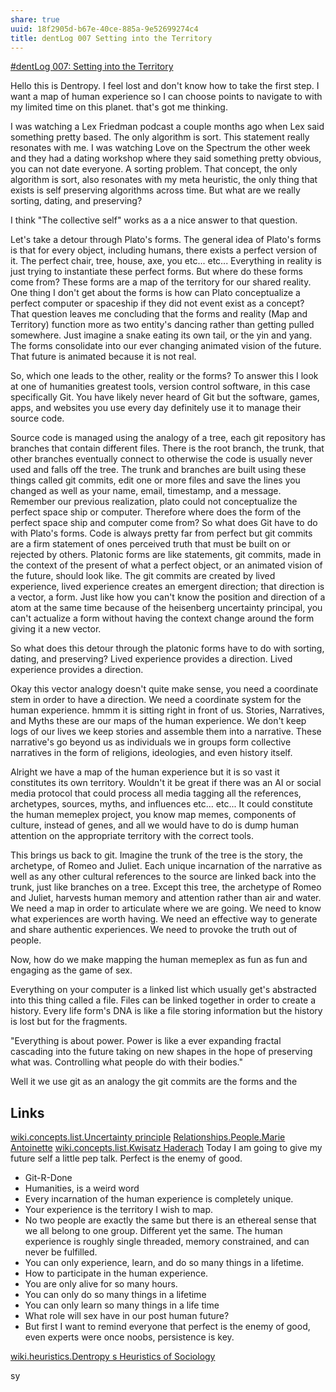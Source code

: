 ```yaml
---
share: true
uuid: 18f2905d-b67e-40ce-885a-9e52699274c4
title: dentLog 007 Setting into the Territory
---
```

[#dentLog 007: Setting into the Territory](https://odysee.com/@dentropicPortal:1/2022-01-02-16-25-35:d)

Hello this is Dentropy. I feel lost and don't know how to take the first step. I want a map of human experience so I can choose points to navigate to with my limited time on this planet.  that's got me thinking.

I was watching a Lex Friedman podcast a couple months ago when Lex said something pretty based. The only algorithm is sort. This statement really resonates with me. I was watching Love on the Spectrum the other week and they had a dating workshop where they said something pretty obvious, you can not date everyone. A sorting problem. That concept, the only algorithm is sort, also resonates with my meta heuristic, the only thing that exists is self preserving algorithms across time. But what are we really sorting, dating, and preserving?

I think "The collective self" works as a a nice answer to that question.

Let's take a detour through Plato's forms. The general idea of Plato's forms is that for every object, including humans, there exists a perfect version of it. The perfect chair, tree, house, axe, you etc... etc... Everything in reality is just trying to instantiate these perfect forms. But where do these forms come from? These forms are a map of the territory for our shared reality. One thing I don't get about the forms is how can Plato conceptualize a perfect computer or spaceship if they did not event exist as a concept? That question leaves me concluding that the forms and reality (Map and Territory) function more as two entity's dancing rather than getting pulled somewhere. Just imagine a snake eating its own tail, or the yin and yang. The forms consolidate into our ever changing animated vision of the future. That future is animated because it is not real.

So, which one leads to the other, reality or the forms? To answer this I look at one of humanities greatest tools, version control software, in this case specifically Git. You have likely never heard of Git but the software, games, apps, and websites you use every day definitely use it to manage their source code. 

Source code is managed using the analogy of a tree, each git repository has branches that contain different files. There is the root branch, the trunk, that other branches eventually connect to otherwise the code is usually never used and falls off the tree. The trunk and branches are built using these things called git commits, edit one or more files and save the lines you changed as well as your name, email, timestamp, and a message. Remember our previous realization, plato could not conceptualize the perfect space ship or computer. Therefore where does the form of the perfect space ship and computer come from? So what does Git have to do with Plato's forms. Code is always pretty far from perfect but git commits are a firm statement of ones perceived truth that must be built on or rejected by others. Platonic forms are like statements, git commits, made in the context of the present of what a perfect object, or an animated vision of the future, should look like. The git commits are created by lived experience, lived experience creates an emergent direction; that direction is a vector, a form. Just like how you can't know the position and direction of a atom at the same time because of the heisenberg uncertainty principal, you can't actualize a form without having the context change around the form giving it a new vector.

So what does this detour through the platonic forms have to do with sorting, dating, and preserving? Lived experience provides a direction. Lived experience provides a direction.

Okay this vector analogy doesn't quite make sense, you need a coordinate stem in order to have a direction. We need a coordinate system for the human experience. hmmm it is sitting right in front of us. Stories, Narratives, and Myths these are our maps of the human experience. We don't keep logs of our lives we keep stories and assemble them into a narrative. These narrative's go beyond us as individuals we in groups form collective narratives in the form of religions, ideologies, and even history itself.

Alright we have a map of the human experience but it is so vast it constitutes its own territory. Wouldn't it be great if there was an AI or social media protocol that could process all media tagging all the references, archetypes, sources, myths, and influences etc... etc... It could constitute the human memeplex project, you know map memes, components of culture, instead of genes, and all we would have to do is dump human attention on the appropriate territory with the correct tools.

This brings us back to git. Imagine the trunk of the tree is the story, the archetype, of Romeo and Juliet. Each unique incarnation of the narrative as well as any other cultural references to the source are linked back into the trunk, just like branches on a tree. Except this tree, the archetype of Romeo and Juliet, harvests human memory and attention rather than air and water. We need a map in order to articulate where we are going. We need to know what experiences are worth having. We need an effective way to generate and share authentic experiences. We need to provoke the truth out of people. 

Now, how do we make mapping the human memeplex as fun as fun and engaging as the game of sex.


Everything on your computer is a linked list which usually get's abstracted into this thing called a file. Files can be linked together in order to create a history. Every life form's DNA is like a file storing information but the history is lost but for the fragments.

"Everything is about power. Power is like a ever expanding fractal cascading into the future taking on new shapes in the hope of preserving what was. Controlling what people do with their bodies."

Well it we use git as an analogy the git commits are the forms and the 

## Links

[wiki.concepts.list.Uncertainty principle](/db4b5c4f-cdc5-41aa-81ca-e414d025a46d)
[Relationships.People.Marie Antoinette](/undefined)
[wiki.concepts.list.Kwisatz Haderach](/b20c7712-31fd-40f3-aeca-61214d5e05bc)
Today I am going to give my future self a little pep talk. Perfect is the enemy of good. 

* Git-R-Done
* Humanities, is a weird word
* Every incarnation of the human experience is completely unique.
* Your experience is the territory I wish to map.
* No two people are exactly the same but there is an ethereal sense that we all belong to one group. Different yet the same. The human experience is roughly single threaded, memory constrained, and can never be fulfilled.
* You can only experience, learn, and do so many things in a lifetime.
* How to participate in the human experience.
* You are only alive for so many hours.
* You can only do so many things in a lifetime
* You can only learn so many things in a life time
* What role will sex have in our post human future?
* But first I want to remind everyone that perfect is the enemy of good, even experts were once noobs, persistence is key.

[wiki.heuristics.Dentropy s Heuristics of Sociology](/undefined)

<!--
Name: 

dentLog007

Title:

#dentLog 007: Setting into the Territory

Description:

#dentLog 007: Setting into the Territory
https://wiki.ddaemon.org/notes/x7SiIRv1pbJlPS2mDwdYC.html

Background Photo:

https://upload.wikimedia.org/wikipedia/commons/5/55/Romeo_and_juliet_brown.jpg

Tags:

Philosophy SelfHelp Cringe Software Sociology

-->


sy